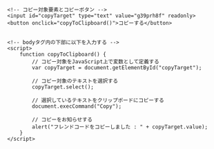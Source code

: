 <!doctype html>
<html>
<head>
<meta charset="utf-8">
<title>無題ドキュメント</title>
</head>

<body>

    
    <!-- コピー対象要素とコピーボタン -->
    <input id="copyTarget" type="text" value="g39prh8f" readonly>
    <button onclick="copyToClipboard()">コピーする</button>


    <!-- bodyタグ内の下部に以下を入力する -->
    <script>
        function copyToClipboard() {
            // コピー対象をJavaScript上で変数として定義する
            var copyTarget = document.getElementById("copyTarget");

            // コピー対象のテキストを選択する
            copyTarget.select();

            // 選択しているテキストをクリップボードにコピーする
            document.execCommand("Copy");

            // コピーをお知らせする
            alert("フレンドコードをコピーしました : " + copyTarget.value);
        }
    </script>
</body>
</html>
